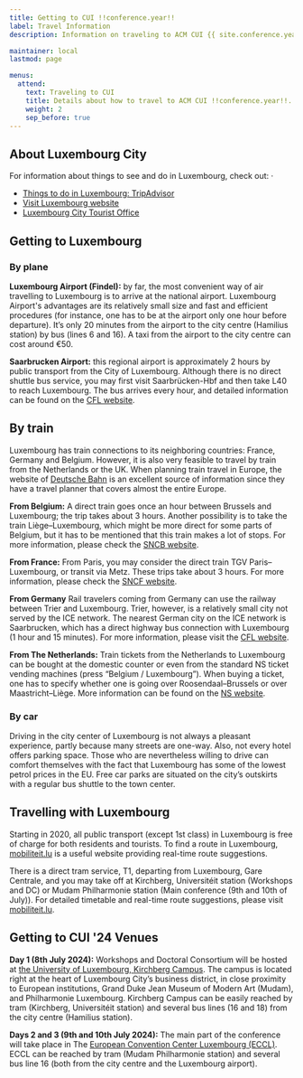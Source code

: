 ```yaml
---
title: Getting to CUI !!conference.year!!
label: Travel Information
description: Information on traveling to ACM CUI {{ site.conference.year }} in-person.

maintainer: local
lastmod: page

menus:
  attend:
    text: Traveling to CUI
    title: Details about how to travel to ACM CUI !!conference.year!!.
    weight: 2
    sep_before: true
---
```


## About Luxembourg City

For information about things to see and do in Luxembourg, check out: ·
* [Things to do in Luxembourg: TripAdvisor](https://www.tripadvisor.com/Attractions-g190356-Activities-Luxembourg_City.html)
* [Visit Luxembourg website](https://www.visitluxembourg.com/)
* [Luxembourg City Tourist Office](https://www.luxembourg-city.com/en)

## Getting to Luxembourg

### By plane

**Luxembourg Airport (Findel):** by far, the most convenient way of air travelling to Luxembourg is to arrive at the national airport. Luxembourg Airport's advantages are its relatively small size and fast and efficient procedures (for instance, one has to be at the airport only one hour before departure). It’s only 20 minutes from the airport to the city centre (Hamilius station) by bus (lines 6 and 16). A taxi from the airport to the city centre can cost around €50. 

**Saarbrucken Airport:** this regional airport is approximately 2 hours by public transport from the City of Luxembourg. Although there is no direct shuttle bus service, you may first visit Saarbrücken-Hbf and then take L40 to reach Luxembourg. The bus arrives every hour, and detailed information can be found on the [CFL website](https://www.cfl.lu/en-gb/).

## By train

Luxembourg has train connections to its neighboring countries: France, Germany and Belgium. However, it is also very feasible to travel by train from the Netherlands or the UK. When planning train travel in Europe, the website of [Deutsche Bahn](https://int.bahn.de/en) is an excellent source of information since they have a travel planner that covers almost the entire Europe.

**From Belgium:** A direct train goes once an hour between Brussels and Luxembourg; the trip takes about 3 hours. Another possibility is to take the train Liège–Luxembourg, which might be more direct for some parts of Belgium, but it has to be mentioned that this train makes a lot of stops. For more information, please check the [SNCB website](https://www.belgiantrain.be/en).

**From France:** From Paris, you may consider the direct train TGV Paris–Luxembourg, or transit via Metz. These trips take about 3 hours. For more information, please check the [SNCF website](https://www.sncf.com/en).

**From Germany** Rail travelers coming from Germany can use the railway between Trier and Luxembourg. Trier, however, is a relatively small city not served by the ICE network. The nearest German city on the ICE network is Saarbrucken, which has a direct highway bus connection with Luxembourg (1 hour and 15 minutes). For more information, please visit the [CFL website](https://www.cfl.lu/en-gb/).

**From The Netherlands:** Train tickets from the Netherlands to Luxembourg can be bought at the domestic counter or even from the standard NS ticket vending machines (press “Belgium / Luxembourg”). When buying a ticket, one has to specify whether one is going over Roosendaal–Brussels or over Maastricht–Liège. More information can be found on the [NS website](https://www.nsinternational.com/en).

### By car

Driving in the city center of Luxembourg is not always a pleasant experience, partly because many streets are one-way. Also, not every hotel offers parking space. Those who are nevertheless willing to drive can comfort themselves with the fact that Luxembourg has some of the lowest petrol prices in the EU. Free car parks are situated on the city’s outskirts with a regular bus shuttle to the town center.


## Travelling with Luxembourg

Starting in 2020, all public transport (except 1st class) in Luxembourg is free of charge for both residents and tourists. To find a route in Luxembourg, [mobiliteit.lu](https://www.mobiliteit.lu/en/) is a useful website providing real-time route suggestions.

There is a direct tram service, T1, departing from Luxembourg, Gare Centrale, and you may take off at Kirchberg, Universitéit station (Workshops and DC) or Mudam Philharmonie station (Main conference (9th and 10th of July)). For detailed timetable and real-time route suggestions, please visit [mobiliteit.lu](https://www.mobiliteit.lu/en/).

## Getting to CUI '24 Venues

**Day 1 (8th July 2024):** Workshops and Doctoral Consortium will be hosted at [the University of Luxembourg, Kirchberg Campus](https://www.google.com/maps/place/Facult%C3%A9+des+Sciences,+de+la+Technologie+et+de+la+Communication,+6+Rue+Richard+Coudenhove-Kalergi,+1359+Kirchberg+Luxembourg/@49.6267367,6.1591498,18z/data=!4m14!1m7!3m6!1s0x47954f43c097afcb:0x8a49572dde7a9600!2sUniversity+of+Luxembourg,+Kirchberg+Campus!8m2!3d49.626478!4d6.1587877!16s%2Fg%2F1tjrnxq0!3m5!1s0x47954f43c61babf3:0xc3aa2ed3f8018880!8m2!3d49.6265945!4d6.1593246!16s%2Fg%2F1tdydkn9?entry=ttu). The campus is located right at the heart of Luxembourg City’s business district, in close proximity to European institutions, Grand Duke Jean Museum of Modern Art (Mudam), and Philharmonie Luxembourg. Kirchberg Campus can be easily reached by tram (Kirchberg, Universitéit station) and several bus lines (16 and 18) from the city centre (Hamilius station).

**Days 2 and 3 (9th and 10th July 2024):** The main part of the conference will take place in 
The [European Convention Center Luxembourg (ECCL)](https://www.google.com/maps/place/European+Convention+Center+Luxembourg/@49.6193225,6.1422061,17z/data=!3m1!4b1!4m6!3m5!1s0x47954f37301b3af1:0xb68122aac42b28b7!8m2!3d49.6193225!4d6.144781!16s%2Fg%2F11b7rxlwx6?entry=ttu). ECCL can be reached by tram (Mudam Philharmonie station) and several bus line 16 (both from the city centre and the Luxembourg airport).